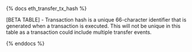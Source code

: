 {% docs eth_transfer_tx_hash %}

[BETA TABLE] - Transaction hash is a unique 66-character identifier that is generated when a transaction is executed. This will not be unique in this table as a transaction could include multiple transfer events.

{% enddocs %}